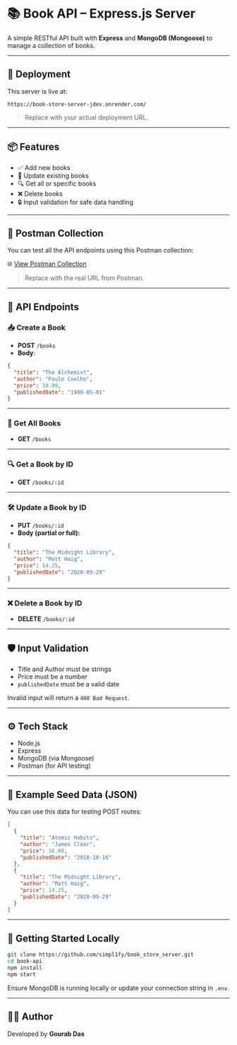 # 📚 Book API – Express.js Server

A simple RESTful API built with **Express** and **MongoDB (Mongoose)** to manage a collection of books.

---

## 🚀 Deployment

This server is live at:

```
https://book-store-server-jdev.onrender.com/
```

> Replace with your actual deployment URL.

---

## 📦 Features

- ✅ Add new books
- 📝 Update existing books
- 🔍 Get all or specific books
- ❌ Delete books
- 🔒 Input validation for safe data handling

---

## 🔗 Postman Collection

You can test all the API endpoints using this Postman collection:

🌐 [View Postman Collection](https://.postman.co/workspace/My-Workspace~f2d736f2-e9e6-4c4f-8e9f-0ff16b9cfa25/collection/36959608-62c7550f-abdf-4370-9988-16824b69f94f?action=share&creator=36959608)

> Replace with the real URL from Postman.

---

## 🧭 API Endpoints

### 📥 Create a Book

- **POST** `/books`
- **Body**:

```json
{
  "title": "The Alchemist",
  "author": "Paulo Coelho",
  "price": 10.99,
  "publishedDate": "1988-05-01"
}
```

---

### 📖 Get All Books

- **GET** `/books`

---

### 🔍 Get a Book by ID

- **GET** `/books/:id`

---

### 🛠️ Update a Book by ID

- **PUT** `/books/:id`
- **Body (partial or full):**

```json
{
  "title": "The Midnight Library",
  "author": "Matt Haig",
  "price": 14.25,
  "publishedDate": "2020-09-29"
}
```

---

### ❌ Delete a Book by ID

- **DELETE** `/books/:id`

---

## 🛡 Input Validation

- Title and Author must be strings
- Price must be a number
- `publishedDate` must be a valid date

Invalid input will return a `400 Bad Request`.

---

## ⚙️ Tech Stack

- Node.js
- Express
- MongoDB (via Mongoose)
- Postman (for API testing)

---

## 🧪 Example Seed Data (JSON)

You can use this data for testing POST routes:

```json
[
  {
    "title": "Atomic Habits",
    "author": "James Clear",
    "price": 16.00,
    "publishedDate": "2018-10-16"
  },
  {
    "title": "The Midnight Library",
    "author": "Matt Haig",
    "price": 14.25,
    "publishedDate": "2020-09-29"
  }
]
```

---

## 🏁 Getting Started Locally

```bash
git clone https://github.com/simpl1fy/book_store_server.git
cd book-api
npm install
npm start
```

Ensure MongoDB is running locally or update your connection string in `.env`.

---

## 👨‍💻 Author

Developed by **Gourab Das**